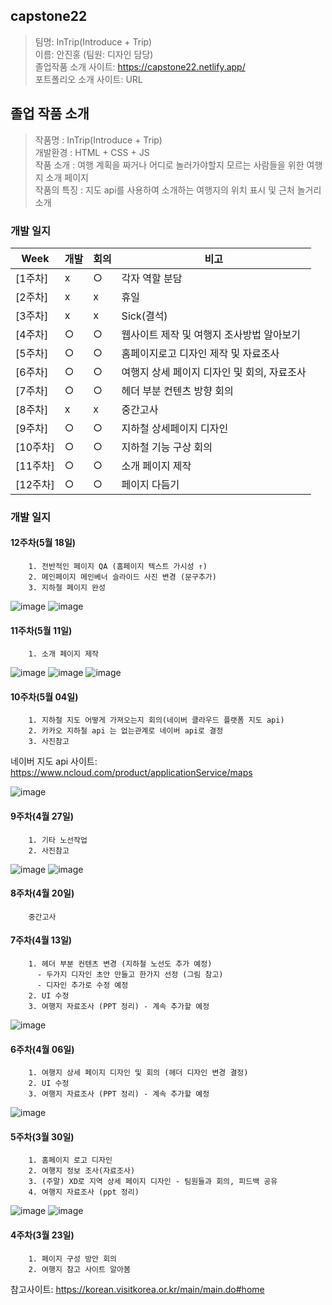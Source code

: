 ##  capstone22

> 팀명: InTrip(Introduce + Trip) <br>
  이름: 안진홍 (팀원: 디자인 담당) <br>
  졸업작품 소개 사이트: https://capstone22.netlify.app/ <br>
  포트폴리오 소개 사이트: URL <br>
  
## 졸업 작품 소개

> 작품명 : InTrip(Introduce + Trip) <br>
  개발환경 : HTML + CSS + JS <br>
  작품 소개 : 여행 계획을 짜거나 어디로 놀러가야할지 모르는 사람들을 위한 여행지 소개 페이지 <br>
  작품의 특징 : 지도 api를 사용하여 소개하는 여행지의 위치 표시 및 근처 놀거리 소개 <br>

### 개발 일지
| Week | 개발 | 회의 | 비고 |
| ------ | -- | -- |----------- |
| [1주차] | x | ○ | 각자 역할 분담 |
| [2주차] | x | x | 휴일 |
| [3주차] | x | x | Sick(결석) |
| [4주차] | ○ | ○ | 웹사이트 제작 및 여행지 조사방법 알아보기 |
| [5주차] | ○ | ○ | 홈페이지로고 디자인 제작 및 자료조사 |
| [6주차] | ○ | ○ | 여행지 상세 페이지 디자인 및 회의, 자료조사 |
| [7주차] | ○ | ○ | 헤더 부분 컨텐츠 방향 회의 |
| [8주차] | x | x | 중간고사 |
| [9주차] | ○ | ○ | 지하철 상세페이지 디자인 |
| [10주차] | ○ | ○ | 지하철 기능 구상 회의 |
| [11주차] | ○ | ○ | 소개 페이지 제작 |
| [12주차] | ○ | ○ | 페이지 다듬기 |


### 개발 일지

#### 12주차(5월 18일)
```
    1. 전반적인 페이지 QA (홈페이지 텍스트 가시성 ↑)
    2. 메인페이지 메인베너 슬라이드 사진 변경 (문구추가)
    3. 지하철 페이지 완성
```
![image](https://user-images.githubusercontent.com/35441691/169473422-1b62adfd-d5d8-4d85-853a-c1263d31ab20.png)
![image](https://user-images.githubusercontent.com/35441691/169473616-7a864258-b579-43ef-b7f7-e339719e47ba.png)



#### 11주차(5월 11일)
```
    1. 소개 페이지 제작
```
![image](https://user-images.githubusercontent.com/35441691/168237538-e9295d35-1943-470b-8e5f-a03925d02cbb.png)
![image](https://user-images.githubusercontent.com/35441691/168237605-33c298a0-c1db-4da2-96e6-548a1f6b5d80.png)
![image](https://user-images.githubusercontent.com/35441691/168237828-f1d97977-16ec-42d8-9059-f6a08b54cf27.png)




#### 10주차(5월 04일)
```
    1. 지하철 지도 어떻게 가져오는지 회의(네이버 클라우드 플랫폼 지도 api)
    2. 카카오 지하철 api 는 없는관계로 네이버 api로 결정
    3. 사진참고    
```
네이버 지도 api 사이트: https://www.ncloud.com/product/applicationService/maps

![image](https://user-images.githubusercontent.com/35441691/167065321-1625aa0c-8d57-4a80-8928-52e969edcb1c.png)


#### 9주차(4월 27일)
```
    1. 기타 노선작업
    2. 사진참고
```
![image](https://user-images.githubusercontent.com/35441691/165907041-b721bc3a-bbe5-4497-b2e1-5fe2b1673818.png)
![image](https://user-images.githubusercontent.com/35441691/165907071-b235e3c4-b59f-4d34-a122-a20d51be8d8e.png)


#### 8주차(4월 20일)
```
    중간고사
```


#### 7주차(4월 13일)
```
    1. 헤더 부분 컨텐츠 변경 (지하철 노선도 추가 예정)
      - 두가지 디자인 초안 만들고 한가지 선정 (그림 참고)
      - 디자인 추가로 수정 예정
    2. UI 수정
    3. 여행지 자료조사 (PPT 정리) - 계속 추가할 예정
```
![image](https://user-images.githubusercontent.com/35441691/163452828-f22601b1-f1ae-4f0f-bacc-b12bb837f25f.png)



#### 6주차(4월 06일)
```
    1. 여행지 상세 페이지 디자인 및 회의 (헤더 디자인 변경 결정)
    2. UI 수정
    3. 여행지 자료조사 (PPT 정리) - 계속 추가할 예정
```
![image](https://user-images.githubusercontent.com/35441691/162242072-f43d2da3-fb5a-4960-85f2-f9e3583f36d7.png)



#### 5주차(3월 30일)
```
    1. 홈페이지 로고 디자인
    2. 여행지 정보 조사(자료조사)
    3. (주말) XD로 지역 상세 페이지 디자인 - 팀원들과 회의, 피드백 공유
    4. 여행지 자료조사 (ppt 정리)

```
![image](https://user-images.githubusercontent.com/35441691/161433994-896c10ca-8e0f-47fa-b0c7-5a16a679e575.png)
![image](https://user-images.githubusercontent.com/35441691/161434113-d22c72cf-e03e-44e0-96bd-7817f17e0bb7.png)


#### 4주차(3월 23일)
```
    1. 페이지 구성 방안 회의
    2. 여행지 참고 사이트 알아봄
```
참고사이트: https://korean.visitkorea.or.kr/main/main.do#home

